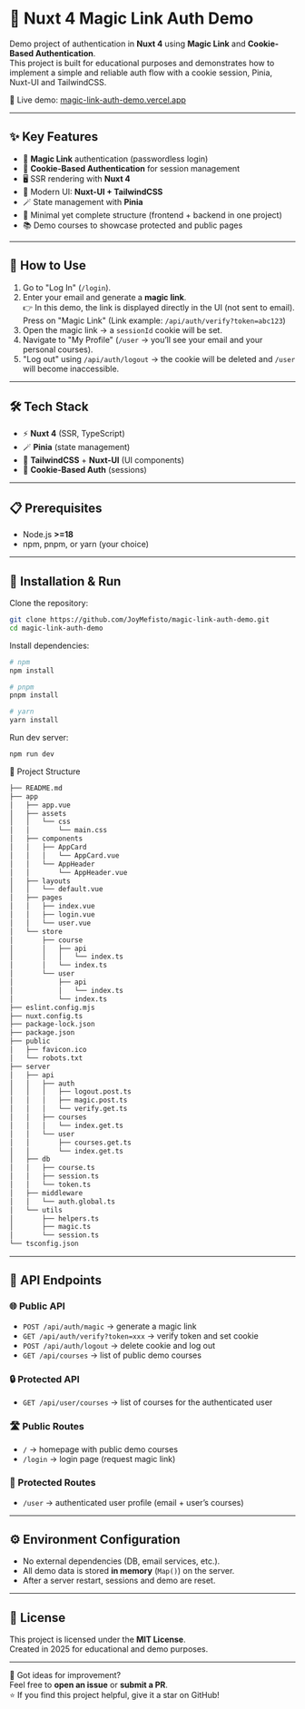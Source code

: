 # 🔑 Nuxt 4 Magic Link Auth Demo

Demo project of authentication in **Nuxt 4** using **Magic Link** and **Cookie-Based Authentication**.  
This project is built for educational purposes and demonstrates how to implement a simple and reliable auth flow with a cookie session, Pinia, Nuxt-UI and TailwindCSS.

🚀 Live demo: [magic-link-auth-demo.vercel.app](https://magic-link-auth-demo.vercel.app/)

---

## ✨ Key Features

- 🔗 **Magic Link** authentication (passwordless login)
- 🍪 **Cookie-Based Authentication** for session management
- 🖥 SSR rendering with **Nuxt 4**
- 🎨 Modern UI: **Nuxt-UI + TailwindCSS**
- 🪄 State management with **Pinia**
- 🧩 Minimal yet complete structure (frontend + backend in one project)
- 📚 Demo courses to showcase protected and public pages

---

## 🔑 How to Use

1. Go to "Log In" (`/login`).
2. Enter your email and generate a **magic link**.  
   👉 In this demo, the link is displayed directly in the UI (not sent to email).  
   Press on "Magic Link" (Link example: `/api/auth/verify?token=abc123`)
3. Open the magic link → a `sessionId` cookie will be set.
4. Navigate to "My Profile" (`/user` → you’ll see your email and your personal courses).
5. "Log out" using `/api/auth/logout` → the cookie will be deleted and `/user` will become inaccessible.

---

## 🛠 Tech Stack

- ⚡ **Nuxt 4** (SSR, TypeScript)
- 🪄 **Pinia** (state management)
- 🎨 **TailwindCSS** + **Nuxt-UI** (UI components)
- 🍪 **Cookie-Based Auth** (sessions)

---

## 📋 Prerequisites

- Node.js **>=18**
- npm, pnpm, or yarn (your choice)

---

## 🚀 Installation & Run

Clone the repository:

```bash
git clone https://github.com/JoyMefisto/magic-link-auth-demo.git
cd magic-link-auth-demo
```

Install dependencies:

```bash
# npm
npm install

# pnpm
pnpm install

# yarn
yarn install
```

Run dev server:

```bash
npm run dev
```

📂 Project Structure

```bash
├── README.md
├── app
│   ├── app.vue
│   ├── assets
│   │   └── css
│   │       └── main.css
│   ├── components
│   │   ├── AppCard
│   │   │   └── AppCard.vue
│   │   └── AppHeader
│   │       └── AppHeader.vue
│   ├── layouts
│   │   └── default.vue
│   ├── pages
│   │   ├── index.vue
│   │   ├── login.vue
│   │   └── user.vue
│   └── store
│       ├── course
│       │   ├── api
│       │   │   └── index.ts
│       │   └── index.ts
│       └── user
│           ├── api
│           │   └── index.ts
│           └── index.ts
├── eslint.config.mjs
├── nuxt.config.ts
├── package-lock.json
├── package.json
├── public
│   ├── favicon.ico
│   └── robots.txt
├── server
│   ├── api
│   │   ├── auth
│   │   │   ├── logout.post.ts
│   │   │   ├── magic.post.ts
│   │   │   └── verify.get.ts
│   │   ├── courses
│   │   │   └── index.get.ts
│   │   └── user
│   │       ├── courses.get.ts
│   │       └── index.get.ts
│   ├── db
│   │   ├── course.ts
│   │   ├── session.ts
│   │   └── token.ts
│   ├── middleware
│   │   └── auth.global.ts
│   └── utils
│       ├── helpers.ts
│       ├── magic.ts
│       └── session.ts
└── tsconfig.json
```

---

## 📡 API Endpoints

### 🌐 Public API

- `POST /api/auth/magic` → generate a magic link
- `GET /api/auth/verify?token=xxx` → verify token and set cookie
- `POST /api/auth/logout` → delete cookie and log out
- `GET /api/courses` → list of public demo courses

### 🔒 Protected API

- `GET /api/user/courses` → list of courses for the authenticated user

### 🛣️ Public Routes

- `/` → homepage with public demo courses
- `/login` → login page (request magic link)

### 🚫 Protected Routes

- `/user` → authenticated user profile (email + user’s courses)

---

## ⚙️ Environment Configuration

- No external dependencies (DB, email services, etc.).
- All demo data is stored **in memory** (`Map()`) on the server.
- After a server restart, sessions and demo are reset.

---

## 📄 License

This project is licensed under the **MIT License**.  
Created in 2025 for educational and demo purposes.

---

💬 Got ideas for improvement?  
Feel free to **open an issue** or **submit a PR**.  
⭐ If you find this project helpful, give it a star on GitHub!
